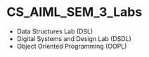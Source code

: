 # CS_AIML_SEM_3_Labs
- Data Structures Lab (DSL)
- Digital Systems and Design Lab (DSDL)
- Object Oriented Programming (OOPL)
